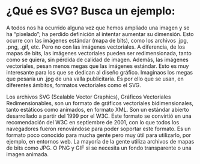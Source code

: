 # ¿Qué es SVG? Busca un ejemplo:

A todos nos ha ocurrido alguna vez que hemos ampliado una imagen y se ha “pixelado”; ha perdido definición al intentar aumentar su dimensión. Esto ocurre con las imágenes estándar (mapa de bits), como los archivos .jpg, .png, .gif, etc. Pero no con las imágenes vectoriales. A diferencia, de los mapas de bits, las imágenes vectoriales pueden ser redimensionada, tanto como se quiera, sin pérdida de calidad de imagen. Además, las imágenes vectoriales, pesan menos megas que las imágenes estándar. Esto es muy interesante para los que se dedican al diseño gráfico. Imaginaos los megas que pesaría un .jpg de una valla publicitaria. Es por ello que se usan, en diferentes ámbitos, formatos vectoriales como el SVG.

Los archivos SVG (Scalable Vector Graphics), Gráficos Vectoriales Redimensionables, son un formato de gráficos vectoriales bidimensionales, tanto estáticos como animados, en formato XML. Son un estándar abierto desarrollado a partir del 1999 por el W3C. Este formato se convirtió en una recomendación del W3C en septiembre de 2001, con lo que todos los navegadores fueron renovándose para poder soportar este formato. Es un formato poco conocido para mucha gente pero muy útil para utilizarlo, por ejemplo, en entornos web. La mayoría de la gente utiliza archivos de mapas de bits como JPG. O PNG y GIF si se necesita un fondo transparente o una imagen animada.
